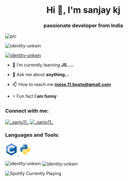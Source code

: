 

<!--
**Identity-UnkWn/Identity-UnkWn** is a ✨ _special_ ✨ repository because its `README.md` (this file) appears on your GitHub profile.

Here are some ideas to get you started:

- 🔭 I’m currently working on ...
- 🌱 I’m currently learning ...
- 👯 I’m looking to collaborate on ...
- 🤔 I’m looking for help with ...
- 💬 Ask me about ...
- 📫 How to reach me: ...
- 😄 Pronouns: ...
- ⚡ Fun fact: ...
-->
<h1 align="center">Hi 👋, I'm sanjay kj</h1>
<h3 align="center">passionate developer from India</h3>

<img src="https://user-images.githubusercontent.com/3369400/133268513-5bfe2f93-4402-42c9-a403-81c9e86934b6.jpeg" alt="pic">

<p align="left"> <img src="https://komarev.com/ghpvc/?username=identity-unkwn&label=Profile%20views&color=0e75b6&style=flat" alt="identity-unkwn" /> </p>

<p align="left"> <a href="https://github.com/ryo-ma/github-profile-trophy"><img src="https://github-profile-trophy.vercel.app/?username=identity-unkwn" alt="identity-unkwn" /></a> </p>

- 🌱 I’m currently learning **JS.....**

- 💬 Ask me about **anything...**

- 📫 How to reach me **noise.11.beats@gmail.com**

- ⚡ Fun fact **I am funny**

<h3 align="left">Connect with me:</h3>
<p align="left">
<a href="https://twitter.com/_sanju11_" target="blank"><img align="center" src="https://raw.githubusercontent.com/rahuldkjain/github-profile-readme-generator/master/src/images/icons/Social/twitter.svg" alt="_sanju11_" height="30" width="40" /></a>
<a href="https://medium.com/_sanju11_" target="blank"><img align="center" src="https://raw.githubusercontent.com/rahuldkjain/github-profile-readme-generator/master/src/images/icons/Social/medium.svg" alt="_sanju11_" height="30" width="40" /></a>
</p>

<h3 align="left">Languages and Tools:</h3>
<p align="left"> <a href="https://www.cprogramming.com/" target="_blank" rel="noreferrer"> <img src="https://raw.githubusercontent.com/devicons/devicon/master/icons/c/c-original.svg" alt="c" width="40" height="40"/> </a> <a href="https://www.python.org" target="_blank" rel="noreferrer"> <img src="https://raw.githubusercontent.com/devicons/devicon/master/icons/python/python-original.svg" alt="python" width="40" height="40"/> </a> </p>

<p><img align="left" src="https://github-readme-stats.vercel.app/api/top-langs?username=identity-unkwn&show_icons=true&locale=en&layout=compact" alt="identity-unkwn" /></p>

<p>&nbsp;<img align="center" src="https://github-readme-stats.vercel.app/api?username=identity-unkwn&show_icons=true&locale=en" alt="identity-unkwn" /></p>

<img src="https://spotify-github-profile.vercel.app/api/view?uid=31qrmycfrg4jrdzfbannw5wzxu6q&cover_image=true&theme=default&show_offline=false&background_color=121212&interchange=false" alt="Spotify Currently Playing" />

